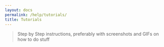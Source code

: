 ```yaml
---
layout: docs
permalink: /help/tutorials/
title: Tutorials
---
```


> Step by Step instructions, preferably with screenshots and GIFs on how to do stuff
